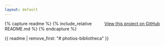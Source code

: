 ```yaml
---
layout: default
---
```


<span style="float:right;">[View this project on GitHub](https://github.com/dcthree/antigrapheus)</span>

{% capture readme %}
{% include_relative README.md %}
{% endcapture %}

{{ readme | remove_first: "# photios-bibliotheca" }}

